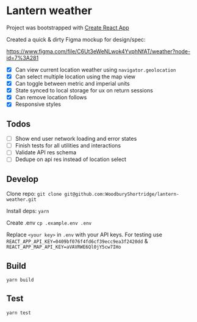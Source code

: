 # Lantern weather

Project was bootstrapped with [Create React App](https://github.com/facebook/create-react-app)

Created a quick & dirty Figma mockup for design/spec:

https://www.figma.com/file/C6Ut3eWeNLwok4YvphNfAT/weather?node-id=7%3A281

- [X] Can view current location weather using `navigator.geolocation`
- [X] Can select multiple location using the map view
- [X] Can toggle between metric and imperial units
- [X] State synced to local storage for ux on return sessions
- [X] Can remove location follows
- [X] Responsive styles

## Todos

- [ ] Show end user network loading and error states
- [ ] Finish tests for all utilities and interactions
- [ ] Validate API res schema
- [ ] Dedupe on api res instead of location select

## Develop

Clone repo:
`git clone git@github.com:WoodburyShortridge/lantern-weather.git`

Install deps:
`yarn`

Create .env
`cp .example.env .env`

Replace `<your key>` in `.env` with your API keys. For testing use `REACT_APP_API_KEY=0409bf076f4fd6cf39ecc9ea3f2420dd` & `REACT_APP_MAP_API_KEY=aVAVRWE6Ql0jY5cw7IHo`

## Build

`yarn build`

## Test

`yarn test`





